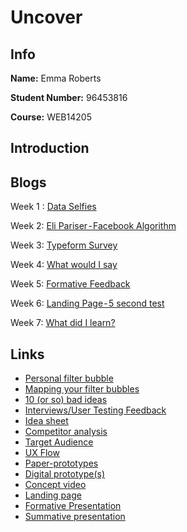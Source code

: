 # Uncover

## Info

**Name:** Emma Roberts

**Student Number:** 96453816

**Course:** WEB14205

## Introduction


## Blogs

Week 1 : [Data Selfies](https://medium.com/@e.roberts/data-selfies-1449e6916f77) 

Week 2: [Eli Pariser - Facebook Algorithm](https://medium.com/@e.roberts/eli-pariser-facebook-algorithm-50279e8aad48) 

Week 3: [Typeform Survey](https://medium.com/@e.roberts/typeform-survey-ed10bc812ddd) 

Week 4: [What would I say](https://medium.com/@e.roberts/what-would-i-say-291d6411ba77) 

Week 5: [Formative Feedback](https://medium.com/@e.roberts/formative-feedback-b0204c4dee53) 

Week 6: [Landing Page - 5 second test](https://medium.com/@e.roberts/landing-page-5-second-test-f6c8fdeafe2c) 

Week 7: [What did I learn?](https://medium.com/@e.roberts/what-did-i-learn-52a384bcecff) 


## Links

- [Personal filter bubble](https://drive.google.com/file/d/1eOKDdsJn8Fu0wqMXM23nWqc_8PUuSPcI/view?usp=sharing)
- [Mapping your filter bubbles](https://drive.google.com/file/d/1TkZmxWQq8VmrZYUtyMQUTjaekgYu1rov/view?usp=sharing)
- [10 (or so) bad ideas](https://docs.google.com/document/d/1KoOf1VgsNBZ70_1UmiCRYNvjT1ZkiW1Acff5J_C3npo/edit?usp=sharing)
- [Interviews/User Testing Feedback](https://docs.google.com/document/d/1CYBWEw5ZiVhOAQhUwJJRJcq7hPFb_wXiVdQQUJIWNxg/edit?usp=sharing)
- [Idea sheet](https://docs.google.com/document/d/1voLJDJelC12e9Jzpv_OdP1IfZDWit2y25pqK18wNOJk/edit?usp=sharing)
- [Competitor analysis](https://docs.google.com/document/d/1vOWtJBW8rxUakwju_x9I4GDeQFtgbCEKWOFAi4lto80/edit?usp=sharing)
- [Target Audience](https://docs.google.com/document/d/1HkDFRX7DF7WYiGhBCwY1mEqjaOoioMz2Qy7959eGOmk/edit?usp=sharing)
- [UX Flow](https://drive.google.com/drive/folders/1caMnPJRBI6vy8QH_VjkPo23IoElqYDbs?usp=sharing)
- [Paper-prototypes]()
- [Digital prototype(s)]()
- [Concept video]()
- [Landing page]()
- [Formative Presentation]()
- [Summative presentation]()
